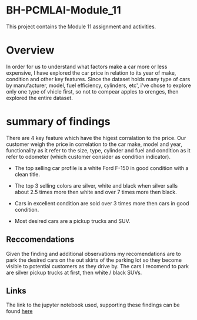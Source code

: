 # BH-PCMLAI-Module_11
This project contains the Module 11 assignment and activities.

# Overview
In order for us to understand what factors make a car more or less expensive, I have explored the car price in relation to its year of make, condition and other key features. Since the dataset holds many type of cars by manufacturer, model, fuel efficiency, cylinders, etc', i've chose to explore only one type of vhicle first, so not to compear apples to orenges, then explored the entire dataset. 


# summary of findings
There are 4 key feature which have the higest corralation to the price. Our customer weigh the price in correlation to the car make, model and year, functionality as it refer to the size, type, cylinder and fuel and condition as it refer to odometer (which customer consider as condition indicator). 

* The top selling car profile is a white Ford F-150 in good condition with a clean title.

- The top 3 selling colors are silver, white and black when silver salls about 2.5 times more then white and over 7 times more then black.

+ Cars in excellent condition are sold over 3 times more then cars in good condition.

+ Most desired cars are a pickup trucks and SUV.

## Reccomendations
Given the finding and additional observations my recomendations are to park the desired cars on the out skirts of the parking lot so they become visible to potential customers as they drive by. The cars I recomend to park are silver pickup trucks at first, then white / black SUVs.

## Links
The link to the jupyter notebook used, supporting these findings can be found [here](https://github.com/hagayzamir/BH-PCMLAI-Module_11/blob/main/prompt_II.ipynb)